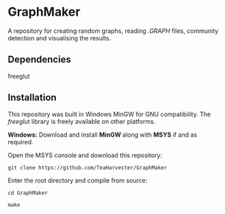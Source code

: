 GraphMaker
========
A repository for creating random graphs, reading _.GRAPH_ files, community detection and visualising the results. 

Dependencies
--------
freeglut  

Installation
--------
This repository was built in Windows MinGW for GNU compatibility. The _freeglut_ library is freely available on other platforms.

**Windows:**
Download and install **MinGW** along with **MSYS** if and as required.

Open the MSYS console and download this repository:
```
git clone https://github.com/TeaHarvester/GraphMaker
```
Enter the root directory and compile from source:
```
cd GraphMaker
```
```
make
```